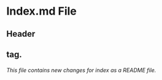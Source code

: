 # Index.md File
## Header <h2> tag.
###### This file contains new changes for index as a README file.
